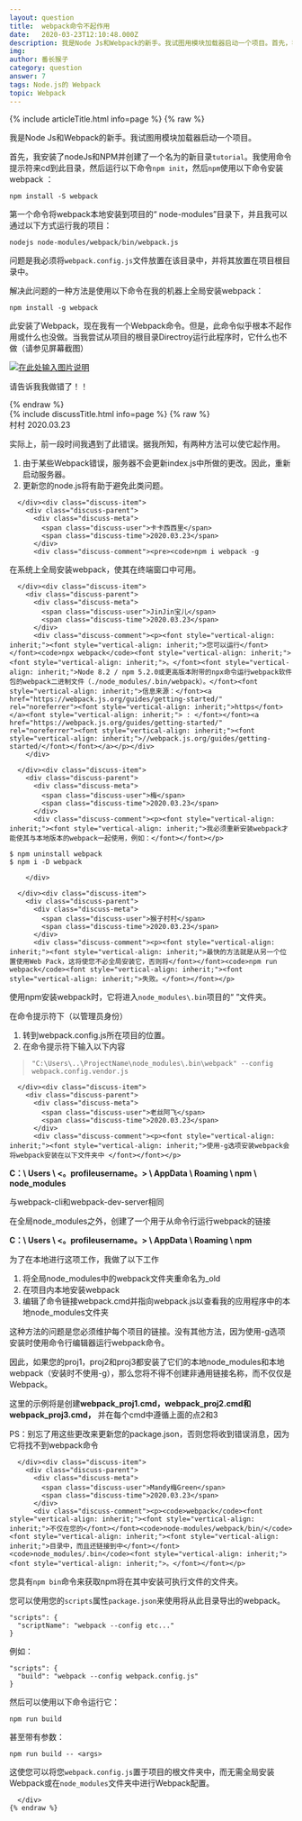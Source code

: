 ```yaml
---
layout: question
title:  webpack命令不起作用
date:   2020-03-23T12:10:48.000Z
description: 我是Node Js和Webpack的新手。我试图用模块加载器启动一个项目。首先，我安装了nodeJs和NPM并创建了一个名为的新目录tutorial。...
img: 
author: 番长猴子
category: question
answer: 7
tags: Node.js的 Webpack
topic: Webpack
---
```

<div class="article-root">
  <div class="article">
    {% include articleTitle.html info=page %}
    {% raw %}
    <div class="article-content"><p><font style="vertical-align: inherit;"><font style="vertical-align: inherit;">我是Node Js和Webpack的新手。</font><font style="vertical-align: inherit;">我试图用模块加载器启动一个项目。</font></font></p>

<p><font style="vertical-align: inherit;"><font style="vertical-align: inherit;">首先，我安装了nodeJs和NPM并创建了一个名为的新目录</font></font><code>tutorial</code><font style="vertical-align: inherit;"><font style="vertical-align: inherit;">。</font><font style="vertical-align: inherit;">我使用命令提示符来cd到此目录，然后运行以下命令</font></font><code>npm init</code><font style="vertical-align: inherit;"><font style="vertical-align: inherit;">，然后</font></font><code>npm</code><font style="vertical-align: inherit;"><font style="vertical-align: inherit;">使用</font><font style="vertical-align: inherit;">以下命令</font><font style="vertical-align: inherit;">安装webpack </font><font style="vertical-align: inherit;">：</font></font></p>

<pre><code>npm install -S webpack
</code></pre>

<p><font style="vertical-align: inherit;"><font style="vertical-align: inherit;">第一个命令将webpack本地安装到项目的“ node-modules”目录下，并且我可以通过以下方式运行我的项目： </font></font></p>

<pre><code>nodejs node-modules/webpack/bin/webpack.js
</code></pre>

<p><font style="vertical-align: inherit;"><font style="vertical-align: inherit;">问题是我必须将</font></font><code>webpack.config.js</code><font style="vertical-align: inherit;"><font style="vertical-align: inherit;">文件放置在该目录中，并将其放置在项目根目录中。</font></font></p>

<p><font style="vertical-align: inherit;"><font style="vertical-align: inherit;">解决此问题的一种方法是使用以下命令在我的机器上全局安装webpack： </font></font></p>

<pre><code>npm install -g webpack
</code></pre>

<p><font style="vertical-align: inherit;"><font style="vertical-align: inherit;">此安装了Webpack，现在我有一个Webpack命令。</font><font style="vertical-align: inherit;">但是，此命令似乎根本不起作用或什么也没做。</font><font style="vertical-align: inherit;">当我尝试从项目的根目录Directroy运行此程序时，它什么也不做（请参见屏幕截图）</font></font></p>

<p><a href="https://www.samyoc.com//uploads/users/8372/images/thumbnails/1584965448619.png" data-src="https://www.samyoc.com//uploads/users/8372/images/1584965448619.png" rel="noreferrer"><img src="https://i.stack.imgur.com/c3NDJ.png" alt="在此处输入图片说明"></a></p>

<p><font style="vertical-align: inherit;"><font style="vertical-align: inherit;">请告诉我我做错了！！</font></font></p></div>
    {% endraw %}
  </div>

  <div class="discuss-wrapper">
    {% include discussTitle.html info=page %}
    {% raw %}
    <div class="discuss-item">
        <div class="discuss-parent">
          <div class="discuss-meta">
            <span class="discuss-user">村村</span>
            <span class="discuss-time">2020.03.23</span>
          </div>
          <div class="discuss-comment"><p><font style="vertical-align: inherit;"><font style="vertical-align: inherit;">实际上，前一段时间我遇到了此错误。</font><font style="vertical-align: inherit;">据我所知，有两种方法可以使它起作用。</font></font></p>

<ol>
<li><font style="vertical-align: inherit;"><font style="vertical-align: inherit;">由于某些Webpack错误，服务器不会更新index.js中所做的更改。</font><font style="vertical-align: inherit;">因此，重新启动服务器。</font></font></li>
<li><font style="vertical-align: inherit;"><font style="vertical-align: inherit;">更新您的node.js将有助于避免此类问题。</font></font></li>
</ol></div>
        </div>
        
      </div><div class="discuss-item">
        <div class="discuss-parent">
          <div class="discuss-meta">
            <span class="discuss-user">卡卡西西里</span>
            <span class="discuss-time">2020.03.23</span>
          </div>
          <div class="discuss-comment"><pre><code>npm i webpack -g
</code></pre>

<p><font style="vertical-align: inherit;"><font style="vertical-align: inherit;">在系统上全局安装webpack，使其在终端窗口中可用。</font></font></p></div>
        </div>
        
      </div><div class="discuss-item">
        <div class="discuss-parent">
          <div class="discuss-meta">
            <span class="discuss-user">JinJin宝儿</span>
            <span class="discuss-time">2020.03.23</span>
          </div>
          <div class="discuss-comment"><p><font style="vertical-align: inherit;"><font style="vertical-align: inherit;">您可以运行</font></font><code>npx webpack</code><font style="vertical-align: inherit;"><font style="vertical-align: inherit;">。</font><font style="vertical-align: inherit;">Node 8.2 / npm 5.2.0或更高版本附带的npx命令运行webpack软件包的webpack二进制文件（./node_modules/.bin/webpack）。</font><font style="vertical-align: inherit;">信息来源：</font><a href="https://webpack.js.org/guides/getting-started/" rel="noreferrer"><font style="vertical-align: inherit;">https</font></a><font style="vertical-align: inherit;"> : </font></font><a href="https://webpack.js.org/guides/getting-started/" rel="noreferrer"><font style="vertical-align: inherit;"><font style="vertical-align: inherit;">//webpack.js.org/guides/getting-started/</font></font></a></p></div>
        </div>
        
      </div><div class="discuss-item">
        <div class="discuss-parent">
          <div class="discuss-meta">
            <span class="discuss-user">梅</span>
            <span class="discuss-time">2020.03.23</span>
          </div>
          <div class="discuss-comment"><p><font style="vertical-align: inherit;"><font style="vertical-align: inherit;">我必须重新安装webpack才能使其与本地版本的webpack一起使用，例如：</font></font></p>

<pre><code>$ npm uninstall webpack<font></font>
$ npm i -D webpack<font></font>
</code></pre></div>
        </div>
        
      </div><div class="discuss-item">
        <div class="discuss-parent">
          <div class="discuss-meta">
            <span class="discuss-user">猴子村村</span>
            <span class="discuss-time">2020.03.23</span>
          </div>
          <div class="discuss-comment"><p><font style="vertical-align: inherit;"><font style="vertical-align: inherit;">最快的方法就是从另一个位置使用Web Pack，这将使您不必全局安装它，否则将</font></font><code>npm run webpack</code><font style="vertical-align: inherit;"><font style="vertical-align: inherit;">失败。</font></font></p>

<p><font style="vertical-align: inherit;"><font style="vertical-align: inherit;">使用npm安装webpack时，它将进入</font></font><code>node_modules\.bin</code><font style="vertical-align: inherit;"><font style="vertical-align: inherit;">项目</font><font style="vertical-align: inherit;">的“ </font><font style="vertical-align: inherit;">”文件夹。</font></font></p>

<p><font style="vertical-align: inherit;"><font style="vertical-align: inherit;">在命令提示符下（以管理员身份）</font></font></p>

<ol>
<li><font style="vertical-align: inherit;"><font style="vertical-align: inherit;">转到webpack.config.js所在项目的位置。 </font></font></li>
<li><font style="vertical-align: inherit;"><font style="vertical-align: inherit;">在命令提示符下输入以下内容 </font></font></li>
</ol>

<blockquote>
<pre><code>"C:\Users\..\ProjectName\node_modules\.bin\webpack" --config webpack.config.vendor.js
</code></pre>
</blockquote></div>
        </div>
        
      </div><div class="discuss-item">
        <div class="discuss-parent">
          <div class="discuss-meta">
            <span class="discuss-user">老丝阿飞</span>
            <span class="discuss-time">2020.03.23</span>
          </div>
          <div class="discuss-comment"><p><font style="vertical-align: inherit;"><font style="vertical-align: inherit;">使用-g选项安装webpack会将webpack安装在以下文件夹中 </font></font></p>

<p><strong><font style="vertical-align: inherit;"><font style="vertical-align: inherit;">C：\ Users \ &lt;。profileusername。&gt; \ AppData \ Roaming \ npm \ node_modules</font></font></strong></p>

<p><font style="vertical-align: inherit;"><font style="vertical-align: inherit;">与webpack-cli和webpack-dev-server相同</font></font></p>

<p><font style="vertical-align: inherit;"><font style="vertical-align: inherit;">在全局node_modules之外，创建了一个用于从命令行运行webpack的链接</font></font></p>

<p><strong><font style="vertical-align: inherit;"><font style="vertical-align: inherit;">C：\ Users \ &lt;。profileusername。&gt; \ AppData \ Roaming \ npm</font></font></strong> </p>

<p><font style="vertical-align: inherit;"><font style="vertical-align: inherit;">为了在本地进行这项工作，我做了以下工作</font></font></p>

<ol>
<li><font style="vertical-align: inherit;"><font style="vertical-align: inherit;">将全局node_modules中的webpack文件夹重命名为_old</font></font></li>
<li><font style="vertical-align: inherit;"><font style="vertical-align: inherit;">在项目内本地安装webpack</font></font></li>
<li><font style="vertical-align: inherit;"><font style="vertical-align: inherit;">编辑了命令链接webpack.cmd并指向webpack.js以查看我的应用程序中的本地node_modules文件夹</font></font></li>
</ol>

<p><font style="vertical-align: inherit;"><font style="vertical-align: inherit;">这种方法的问题是您必须维护每个项目的链接。</font><font style="vertical-align: inherit;">没有其他方法，因为使用-g选项安装时使用命令行编辑器运行webpack命令。</font></font></p>

<p><font style="vertical-align: inherit;"><font style="vertical-align: inherit;">因此，如果您的proj1，proj2和proj3都安装了它们的本地node_modules和本地webpack（安装时不使用-g），那么您将不得不创建非通用链接名称，而不仅仅是Webpack。 </font></font></p>

<p><font style="vertical-align: inherit;"><font style="vertical-align: inherit;">这里的示例将是创建</font></font><strong><font style="vertical-align: inherit;"><font style="vertical-align: inherit;">webpack_proj1.cmd，webpack_proj2.cmd和webpack_proj3.cmd，</font></font></strong><font style="vertical-align: inherit;"><font style="vertical-align: inherit;"> 
并在每个cmd中遵循上面的点2和3</font></font></p>

<p><font style="vertical-align: inherit;"><font style="vertical-align: inherit;">PS：别忘了用这些更改来更新您的package.json，否则您将收到错误消息，因为它将找不到webpack命令</font></font></p></div>
        </div>
        
      </div><div class="discuss-item">
        <div class="discuss-parent">
          <div class="discuss-meta">
            <span class="discuss-user">Mandy梅Green</span>
            <span class="discuss-time">2020.03.23</span>
          </div>
          <div class="discuss-comment"><p><code>webpack</code><font style="vertical-align: inherit;"><font style="vertical-align: inherit;">不仅在您的</font></font><code>node-modules/webpack/bin/</code><font style="vertical-align: inherit;"><font style="vertical-align: inherit;">目录中，而且还链接到中</font></font><code>node_modules/.bin</code><font style="vertical-align: inherit;"><font style="vertical-align: inherit;">。</font></font></p>

<p><font style="vertical-align: inherit;"><font style="vertical-align: inherit;">您具有</font></font><code>npm bin</code><font style="vertical-align: inherit;"><font style="vertical-align: inherit;">命令来获取npm将在其中安装可执行文件的文件夹。</font></font></p>

<p><font style="vertical-align: inherit;"><font style="vertical-align: inherit;">您可以使用您的</font></font><code>scripts</code><font style="vertical-align: inherit;"><font style="vertical-align: inherit;">属性</font></font><code>package.json</code><font style="vertical-align: inherit;"><font style="vertical-align: inherit;">来使用将从此目录导出的webpack。</font></font></p>

<pre><code>"scripts": {<font></font>
  "scriptName": "webpack --config etc..."<font></font>
}<font></font>
</code></pre>

<p><font style="vertical-align: inherit;"><font style="vertical-align: inherit;">例如：</font></font></p>

<pre><code>"scripts": {<font></font>
  "build": "webpack --config webpack.config.js"<font></font>
}<font></font>
</code></pre>

<p><font style="vertical-align: inherit;"><font style="vertical-align: inherit;">然后可以使用以下命令运行它：</font></font></p>

<pre><code>npm run build
</code></pre>

<p><font style="vertical-align: inherit;"><font style="vertical-align: inherit;">甚至带有参数：</font></font></p>

<pre><code>npm run build -- &lt;args&gt;
</code></pre>

<p><font style="vertical-align: inherit;"><font style="vertical-align: inherit;">这使您可以将您</font></font><code>webpack.config.js</code><font style="vertical-align: inherit;"><font style="vertical-align: inherit;">置于项目的根文件夹中，而无需全局安装Webpack或在</font></font><code>node_modules</code><font style="vertical-align: inherit;"><font style="vertical-align: inherit;">文件夹中进行</font><font style="vertical-align: inherit;">Webpack配置</font><font style="vertical-align: inherit;">。</font></font></p></div>
        </div>
        
      </div>
    {% endraw %}
  </div>
<div>
